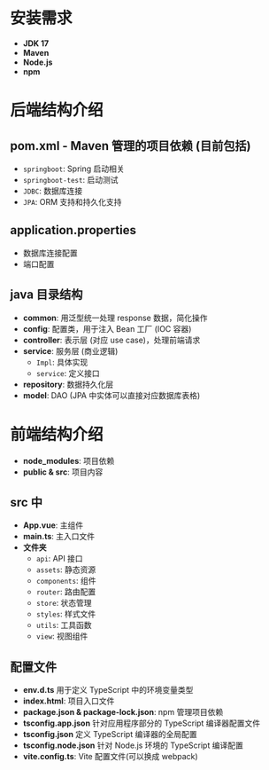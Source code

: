 # 安装需求

- **JDK 17**
- **Maven**
- **Node.js**
- **npm**

# 后端结构介绍

## pom.xml - Maven 管理的项目依赖 (目前包括)

- `springboot`: Spring 启动相关
- `springboot-test`: 启动测试
- `JDBC`: 数据库连接
- `JPA`: ORM 支持和持久化支持

## application.properties

- 数据库连接配置
- 端口配置

## java 目录结构

- **common**: 用泛型统一处理 response 数据，简化操作
- **config**: 配置类，用于注入 Bean 工厂 (IOC 容器)
- **controller**: 表示层 (对应 use case)，处理前端请求
- **service**: 服务层 (商业逻辑)
  - `Impl`: 具体实现
  - `service`: 定义接口
- **repository**: 数据持久化层
- **model**: DAO (JPA 中实体可以直接对应数据库表格)

# 前端结构介绍

- **node_modules**: 项目依赖
- **public & src**: 项目内容

## src 中

- **App.vue**: 主组件
- **main.ts**: 主入口文件
- **文件夹**
  - `api`: API 接口
  - `assets`: 静态资源
  - `components`: 组件
  - `router`: 路由配置
  - `store`: 状态管理
  - `styles`: 样式文件
  - `utils`: 工具函数
  - `view`: 视图组件

## 配置文件

- **env.d.ts** 用于定义 TypeScript 中的环境变量类型
- **index.html**: 项目入口文件
- **package.json & package-lock.json**: npm 管理项目依赖
- **tsconfig.app.json** 针对应用程序部分的 TypeScript 编译器配置文件
- **tsconfig.json** 定义 TypeScript 编译器的全局配置
- **tsconfig.node.json** 针对 Node.js 环境的 TypeScript 编译配置
- **vite.config.ts**: Vite 配置文件(可以换成 webpack)
